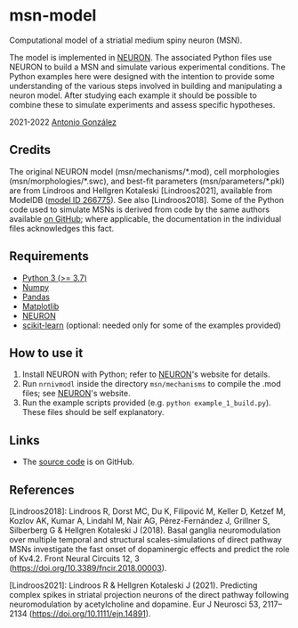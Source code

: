 # msn-model

Computational model of a striatial medium spiny neuron (MSN).

The model is implemented in [NEURON]. The associated Python files use
NEURON to build a MSN and simulate various experimental conditions. The
Python examples here were designed with the intention to provide some
understanding of the various steps involved in building and manipulating
a neuron model. After studying each example it should be possible to
combine these to simulate experiments and assess specific hypotheses.

2021-2022 [Antonio González](mailto:antgon@cantab.net)

## Credits

The original NEURON model (msn/mechanisms/\*.mod), cell morphologies
(msn/morphologies/\*.swc), and best-fit parameters
(msn/parameters/\*.pkl) are from Lindroos and Hellgren Kotaleski
[Lindroos2021], available from ModelDB ([model ID
266775](http://modeldb.yale.edu/266775)). See also [Lindroos2018]. Some
of the Python code used to simulate MSNs is derived from code by the
same authors available [on
GitHub](https://github.com/robban80/striatal_SPN_lib); where applicable,
the documentation in the individual files acknowledges this fact.

## Requirements

* [Python 3 (>= 3.7)](https://www.python.org/)
* [Numpy](http://www.numpy.org/)
* [Pandas](https://pandas.pydata.org/)
* [Matplotlib](https://matplotlib.org/)
* [NEURON]
* [scikit-learn](https://scikit-learn.org/stable/index.html) (optional:
  needed only for some of the examples provided)

## How to use it

1. Install NEURON with Python; refer to [NEURON]'s website for details.
2. Run `nrnivmodl` inside the directory `msn/mechanisms` to compile the
   .mod files; see [NEURON]'s website.
3. Run the example scripts provided (e.g. `python example_1_build.py`).
   These files should be self explanatory.

## Links

* The [source code](https://github.com/antgon/msn-model) is on GitHub.

[NEURON]: https://neuron.yale.edu/neuron/

## References

[Lindroos2018]: Lindroos R, Dorst MC, Du K, Filipović M, Keller D,
Ketzef M, Kozlov AK, Kumar A, Lindahl M, Nair AG, Pérez-Fernández J,
Grillner S, Silberberg G & Hellgren Kotaleski J (2018). Basal ganglia
neuromodulation over multiple temporal and structural scales-simulations
of direct pathway MSNs investigate the fast onset of dopaminergic
effects and predict the role of Kv4.2. Front Neural Circuits 12, 3
(https://doi.org/10.3389/fncir.2018.00003).

[Lindroos2021]: Lindroos R & Hellgren Kotaleski J (2021). Predicting
complex spikes in striatal projection neurons of the direct pathway
following neuromodulation by acetylcholine and dopamine. Eur J Neurosci
53, 2117–2134 (https://doi.org/10.1111/ejn.14891).